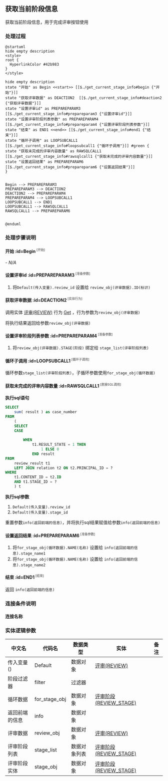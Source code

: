 ## 获取当前阶段信息 <!-- {docsify-ignore-all} -->

   获取当前阶段信息，用于完成评审按钮使用

### 处理过程

```plantuml
@startuml
hide empty description
<style>
root {
  HyperlinkColor #42b983
}
</style>

hide empty description
state "开始" as Begin <<start>> [[$./get_current_stage_info#begin {"开始"}]]
state "获取评审数据" as DEACTION2  [[$./get_current_stage_info#deaction2 {"获取评审数据"}]]
state "设置评审id" as PREPAREPARAM3  [[$./get_current_stage_info#prepareparam3 {"设置评审id"}]]
state "设置评审阶段列表参数" as PREPAREPARAM4  [[$./get_current_stage_info#prepareparam4 {"设置评审阶段列表参数"}]]
state "结束" as END1 <<end>> [[$./get_current_stage_info#end1 {"结束"}]]
state "循环子调用" as LOOPSUBCALL1  [[$./get_current_stage_info#loopsubcall1 {"循环子调用"}]] #green {
state "获取未完成的评审内容数量" as RAWSQLCALL1  [[$./get_current_stage_info#rawsqlcall1 {"获取未完成的评审内容数量"}]]
state "设置返回结果" as PREPAREPARAM6  [[$./get_current_stage_info#prepareparam6 {"设置返回结果"}]]
}


Begin --> PREPAREPARAM3
PREPAREPARAM3 --> DEACTION2
DEACTION2 --> PREPAREPARAM4
PREPAREPARAM4 --> LOOPSUBCALL1
LOOPSUBCALL1 --> END1
LOOPSUBCALL1 --> RAWSQLCALL1
RAWSQLCALL1 --> PREPAREPARAM6


@enduml
```


### 处理步骤说明

#### 开始 :id=Begin<sup class="footnote-symbol"> <font color=gray size=1>[开始]</font></sup>



*- N/A*
#### 设置评审id :id=PREPAREPARAM3<sup class="footnote-symbol"> <font color=gray size=1>[准备参数]</font></sup>



1. 将`Default(传入变量).review_id` 设置给  `review_obj(评审数据).ID(标识)`

#### 获取评审数据 :id=DEACTION2<sup class="footnote-symbol"> <font color=gray size=1>[实体行为]</font></sup>



调用实体 [评审(REVIEW)](module/TestMgmt/review.md) 行为 [Get](module/TestMgmt/review#行为) ，行为参数为`review_obj(评审数据)`

将执行结果返回给参数`review_obj(评审数据)`

#### 设置评审阶段列表参数 :id=PREPAREPARAM4<sup class="footnote-symbol"> <font color=gray size=1>[准备参数]</font></sup>



1. 将`review_obj(评审数据).STAGE(阶段)` 绑定给  `stage_list(评审阶段列表)`

#### 循环子调用 :id=LOOPSUBCALL1<sup class="footnote-symbol"> <font color=gray size=1>[循环子调用]</font></sup>



循环参数`stage_list(评审阶段列表)`，子循环参数使用`for_stage_obj(循环数据)`
#### 获取未完成的评审内容数量 :id=RAWSQLCALL1<sup class="footnote-symbol"> <font color=gray size=1>[直接SQL调用]</font></sup>



<p class="panel-title"><b>执行sql语句</b></p>

```sql
SELECT
	sum( result ) as case_number
FROM
	(
	SELECT
	CASE
			
		WHEN
			t1.RESULT_STATE = 1 THEN
				1 ELSE 0 
			END result 
FROM
	review_result t1
	LEFT JOIN relation t2 ON t2.PRINCIPAL_ID = ?
WHERE
	t1.CONTENT_ID = t2.ID 
	AND t1.STAGE_ID = ? 
	) t
```

<p class="panel-title"><b>执行sql参数</b></p>

1. `Default(传入变量).review_id`
2. `Default(传入变量).stage_id`

重置参数`info(返回前端的信息)`，并将执行sql结果赋值给参数`info(返回前端的信息)`

#### 设置返回结果 :id=PREPAREPARAM6<sup class="footnote-symbol"> <font color=gray size=1>[准备参数]</font></sup>



1. 将`for_stage_obj(循环数据).NAME(名称)` 设置给  `info(返回前端的信息).stage_name1`
2. 将`for_stage_obj(循环数据).NAME(名称)` 设置给  `info(返回前端的信息).stage_name2`

#### 结束 :id=END1<sup class="footnote-symbol"> <font color=gray size=1>[结束]</font></sup>



返回 `info(返回前端的信息)`


### 连接条件说明
#### 连接名称 




### 实体逻辑参数

|    中文名   |    代码名    |  数据类型    |  实体   |备注 |
| --------| --------| -------- | -------- | --------   |
|传入变量(<i class="fa fa-check"/></i>)|Default|数据对象|[评审(REVIEW)](module/TestMgmt/review.md)||
|阶段过滤器|filter|过滤器|||
|循环数据|for_stage_obj|数据对象|[评审阶段(REVIEW_STAGE)](module/TestMgmt/review_stage.md)||
|返回前端的信息|info|数据对象|||
|评审数据|review_obj|数据对象|[评审(REVIEW)](module/TestMgmt/review.md)||
|评审阶段列表|stage_list|数据对象列表|[评审阶段(REVIEW_STAGE)](module/TestMgmt/review_stage.md)||
|评审阶段实体|stage_obj|数据对象|[评审阶段(REVIEW_STAGE)](module/TestMgmt/review_stage.md)||
